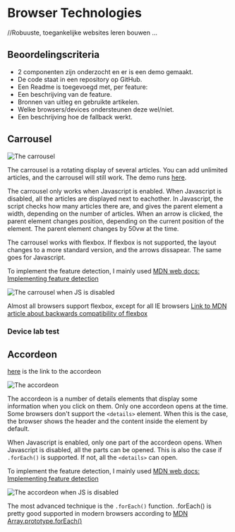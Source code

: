 # Browser Technologies

//Robuuste, toegankelijke websites leren bouwen …

## Beoordelingscriteria

- 2 componenten zijn onderzocht en er is een demo gemaakt.
- De code staat in een repository op GitHub.
- Een Readme is toegevoegd met, per feature:
- Een beschrijving van de feature.
- Bronnen van uitleg en gebruikte artikelen.
- Welke browsers/devices ondersteunen deze wel/niet.
- Een beschrijving hoe de fallback werkt.

## Carrousel

![The carrousel](https://i.imgur.com/GQWhJzN.png)

The carrousel is a rotating display of several articles. You can add unlimited articles, and the carrousel will still work. The demo runs [here](http://rick712.github.io/browser-technologies/opdracht2/carrousel).

The carrousel only works when Javascript is enabled. When Javascript is disabled, all the articles are displayed next to eachother. In Javascript, the script checks how many articles there are, and gives the parent element a width, depending on the number of articles. When an arrow is clicked, the parent element changes position, depending on the current position of the element. The parent element changes by 50vw at the time.

The carrousel works with flexbox. If flexbox is not supported, the layout changes to a more standard version, and the arrows dissapear. The same goes for Javascript.

To implement the feature detection, I mainly used [MDN web docs: Implementing feature detection](https://developer.mozilla.org/en-US/docs/Learn/Tools_and_testing/Cross_browser_testing/Feature_detection)

![The carrousel when JS is disabled](https://i.imgur.com/QTSrDWf.png)

Almost all browsers support flexbox, except for all IE browsers [Link to MDN article about backwards compatibility of flexbox](https://developer.mozilla.org/en-US/docs/Web/CSS/CSS_Flexible_Box_Layout/Backwards_Compatibility_of_Flexbox)

### Device lab test

## Accordeon

[here](http://rick712.github.io/browser-technologies/opdracht2/accordeon) is the link to the accordeon

![The accordeon](https://i.imgur.com/9XZK8do.png)

The accordeon is a number of details elements that display some information when you click on them. Only one accordeon opens at the time. Some browsers don't support the `<details>` element. When this is the case, the browser shows the header and the content inside the element by default.

When Javascript is enabled, only one part of the accordeon opens. When Javascript is disabled, all the parts can be opened. This is also the case if `.forEach()` is supported. If not, all the `<details>` can open.

To implement the feature detection, I mainly used [MDN web docs: Implementing feature detection](https://developer.mozilla.org/en-US/docs/Learn/Tools_and_testing/Cross_browser_testing/Feature_detection)

![The accordeon when JS is disabled](https://i.imgur.com/5wqzK63.png)

The most advanced technique is the `.forEach()` function. .forEach() is pretty good supported in modern browsers according to [MDN Array.prototype.forEach()](https://developer.mozilla.org/nl/docs/Web/JavaScript/Reference/Global_Objects/Array/forEach)